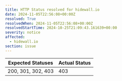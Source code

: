 ```yaml
---
title: HTTP Status resolved for hidewall.io
date: 2024-11-05T22:56:08+00:00Z
resolved: True
resolvedWhen: 2024-11-05T22:56:08+00:00Z
resolvedStartTime: 2024-10-25T21:09:43.161639+00:00
severity: notice
affected:
  - hidewall.io
section: issue
---
```


| Expected Statuses | Actual Status  |
|-------------------|----------------|
| 200, 301, 302, 403 | 403 |
